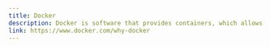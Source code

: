 ```yaml
---
title: Docker
description: Docker is software that provides containers, which allows teams to emulate development environments. 
link: https://www.docker.com/why-docker
---
```

